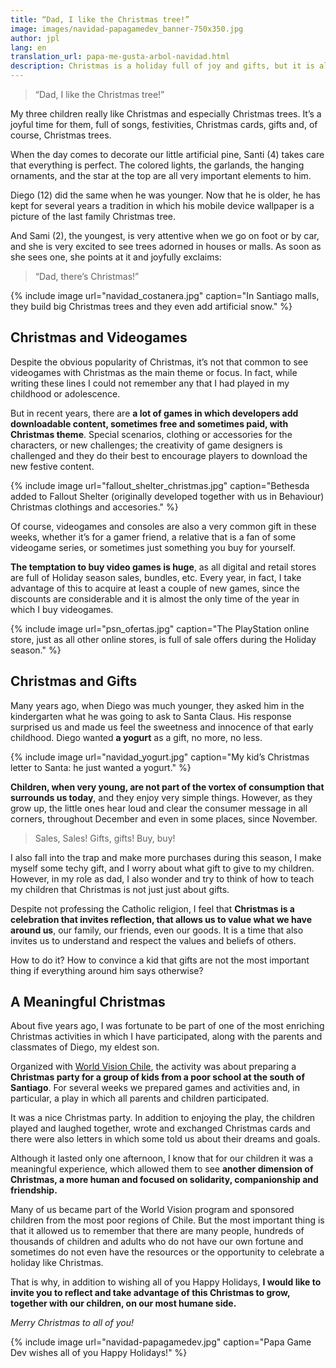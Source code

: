 ```yaml
---
title: “Dad, I like the Christmas tree!”
image: images/navidad-papagamedev_banner-750x350.jpg
author: jpl
lang: en
translation_url: papa-me-gusta-arbol-navidad.html
description: Christmas is a holiday full of joy and gifts, but it is also an opportunity to reflect and value, with our children, our family and friends.
---
```


> “Dad, I like the Christmas tree!”

My three children really like Christmas and especially Christmas trees. It’s a joyful time for them, full of songs, festivities, Christmas cards, gifts and, of course, Christmas trees.

When the day comes to decorate our little artificial pine, Santi (4) takes care that everything is perfect. The colored lights, the garlands, the hanging ornaments, and the star at the top are all very important elements to him.

Diego (12) did the same when he was younger. Now that he is older, he has kept for several years a tradition in which his mobile device wallpaper is a picture of the last family Christmas tree.

And Sami (2), the youngest, is very attentive when we go on foot or by car, and she is very excited to see trees adorned in houses or malls. As soon as she sees one, she points at it and joyfully exclaims:

> “Dad, there’s Christmas!”

{% include image url="navidad_costanera.jpg" caption="In Santiago malls, they build big Christmas trees and they even add artificial snow." %}

## Christmas and Videogames

Despite the obvious popularity of Christmas, it’s not that common to see videogames with Christmas as the main theme or focus. In fact, while writing these lines I could not remember any that I had played in my childhood or adolescence.

But in recent years, there are **a lot of games in which developers add downloadable content, sometimes free and sometimes paid, with Christmas theme**. Special scenarios, clothing or accessories for the characters, or new challenges; the creativity of game designers is challenged and they do their best to encourage players to download the new festive content.

{% include image url="fallout_shelter_christmas.jpg" caption="Bethesda added to Fallout Shelter (originally developed together with us in Behaviour) Christmas clothings and accesories." %}

Of course, videogames and consoles are also a very common gift in these weeks, whether it’s for a gamer friend, a relative that is a fan of some videogame series, or sometimes just something you buy for yourself.

**The temptation to buy video games is huge**, as all digital and retail stores are full of Holiday season sales, bundles, etc. Every year, in fact, I take advantage of this to acquire at least a couple of new games, since the discounts are considerable and it is almost the only time of the year in which I buy videogames.

{% include image url="psn_ofertas.jpg" caption="The PlayStation online store, just as all other online stores, is full of sale offers during the Holiday season." %}

## Christmas and Gifts

Many years ago, when Diego was much younger, they asked him in the kindergarten what he was going to ask to Santa Claus. His response surprised us and made us feel the sweetness and innocence of that early childhood. Diego wanted **a yogurt** as a gift, no more, no less.

{% include image url="navidad_yogurt.jpg" caption="My kid’s Christmas letter to Santa: he just wanted a yogurt." %}

**Children, when very young, are not part of the vortex of consumption that surrounds us today**, and they enjoy very simple things. However, as they grow up, the little ones hear loud and clear the consumer message in all corners, throughout December and even in some places, since November.

> Sales, Sales! Gifts, gifts! Buy, buy!

I also fall into the trap and make more purchases during this season, I make myself some techy gift, and I worry about what gift to give to my children. However, in my role as dad, I also wonder and try to think of how to teach my children that Christmas is not just just about gifts.

Despite not professing the Catholic religion, I feel that **Christmas is a celebration that invites reflection, that allows us to value what we have around us**, our family, our friends, even our goods. It is a time that also invites us to understand and respect the values and beliefs of others.

How to do it? How to convince a kid that gifts are not the most important thing if everything around him says otherwise?

## A Meaningful Christmas

About five years ago, I was fortunate to be part of one of the most enriching Christmas activities in which I have participated, along with the parents and classmates of Diego, my eldest son.

Organized with [World Vision Chile](http://www.worldvision.cl/), the activity was about preparing a **Christmas party for a group of kids from a poor school at the south of Santiago**. For several weeks we prepared games and activities and, in particular, a play in which all parents and children participated.

It was a nice Christmas party. In addition to enjoying the play, the children played and laughed together, wrote and exchanged Christmas cards and there were also letters in which some told us about their dreams and goals.

Although it lasted only one afternoon, I know that for our children it was a meaningful experience, which allowed them to see **another dimension of Christmas, a more human and focused on solidarity, companionship and friendship.**

Many of us became part of the World Vision program and sponsored children from the most poor regions of Chile. But the most important thing is that it allowed us to remember that there are many people, hundreds of thousands of children and adults who do not have our own fortune and sometimes do not even have the resources or the opportunity to celebrate a holiday like Christmas.

That is why, in addition to wishing all of you Happy Holidays, **I would like to invite you to reflect and take advantage of this Christmas to grow, together with our children, on our most humane side.**

*Merry Christmas to all of you!*

{% include image url="navidad-papagamedev.jpg" caption="Papa Game Dev wishes all of you Happy Holidays!" %}
